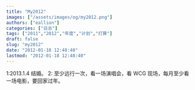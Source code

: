 ```yaml
---
title: "My2012"
images: ["/assets/images/og/my2012.png"]
authors: ["eallion"]
categories: ["日志"]
tags: ["2011","2012","年度","计划","打算"]
draft: false
slug: "my2012"
date: "2012-01-18 12:48:40"
lastmod: "2012-01-18 12:48:40"
---
```


1:2013.1.4 结婚。
2: 至少远行一次，看一场演唱会，看 WCG 现场，每月至少看一场电影，要回家过年。
